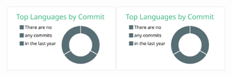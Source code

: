 <img src="https://raw.githubusercontent.com/yuta17/yuta17/master/profile-summary-card-output/vue/2-most-commit-language.svg" align="left" width="50%">
<img src="https://raw.githubusercontent.com/yuta17/yuta17/master/profile-summary-card-output/vue/2-most-commit-language.svg" align="right" width="50%">
